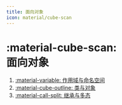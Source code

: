 ```yaml
---
title: 面向对象
icon: material/cube-scan
---
```


# :material-cube-scan:<br>面向对象

1. [:material-variable: 作用域与命名空间](./scope.md)
2. [:material-cube-outline: 类与对象](./class.md)
3. [:material-call-split: 继承与多态](./inheritance.md)
